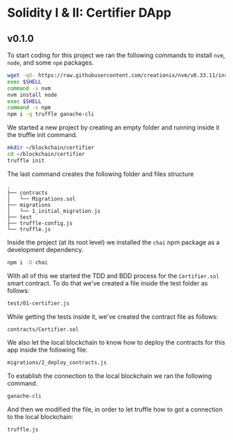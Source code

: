 # Solidity I & II: Certifier DApp

## v0.1.0
To start coding for this project we ran the following commands to install `nvm`, `node`, and some `npm` packages.

```bash
wget -qO- https://raw.githubusercontent.com/creationix/nvm/v0.33.11/install.sh | bash
exec $SHELL
command -v nvm
nvm install node
exec $SHELL
command -v npm
npm i -g truffle ganache-cli
```

We started a new project by creating an empty folder and running inside it the truffle init command.

```bash
mkdir ~/blockchain/certifier
cd ~/blockchain/certifier
truffle init
```

The last command creates the following folder and files structure

```
.
├── contracts
│   └── Migrations.sol
├── migrations
│   └── 1_initial_migration.js
├── test
├── truffle-config.js
└── truffle.js

```

Inside the project (at its root level) we installed the `chai` npm package as a development dependency.

```bash
npm i -D chai
```

With all of this we started the TDD and BDD process for the `Certifier.sol` smart contract. To do that we've created a file inside the test folder as follows:

```bash
test/01-certifier.js
```

While getting the tests inside it, we've created the contract file as follows:

```bash
contracts/Certifier.sol
```

We also let the local blockchain to know how to deploy the contracts for this app inside the following file:

```bash
migrations/2_deploy_contracts.js
```

To establish the connection to the local blockchain we ran the following command.

```bash
ganache-cli
``` 

And then we modified the file, in order to let truffle how to got a connection to the local blockchain:

```bash
truffle.js
```
